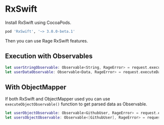 RxSwift
=============================
Install RxSwift using CocoaPods.
```ruby
pod 'RxSwift', '~> 3.0.0-beta.1'
```
Then you can use Rage RxSwift features.

## Execution with Observables ##
```swift
let userStringObservable: Observable<String, RageError> = request.executeStringObservable()
let userDataObservable: Observable<Data, RageError> = request.executeDataObservable()
```

## With ObjectMapper ##
If both RxSwift and ObjectMapper used you can use `executeObjectObservable()` function to get parsed data as Observable.
```swift
let userObjectObservable: Observable<GithubUser, RageError> = request.executeObjectObservable() // Where GithubUser is Mappable
let usersObjectObservable: Observable<[GithubUser], RageError> = request.executeObjectObservable() // Works for arrays too
```